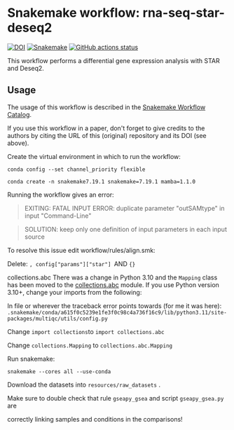 # Snakemake workflow: rna-seq-star-deseq2

[![DOI](https://zenodo.org/badge/DOI/10.5281/zenodo.4737358.svg)](https://doi.org/10.5281/zenodo.4737358)
[![Snakemake](https://img.shields.io/badge/snakemake-≥6.1.0-brightgreen.svg)](https://snakemake.github.io)
[![GitHub actions status](https://github.com/snakemake-workflows/rna-seq-star-deseq2/workflows/Tests/badge.svg?branch=master)](https://github.com/snakemake-workflows/rna-seq-star-deseq2/actions?query=branch%3Amaster+workflow%3ATests)

This workflow performs a differential gene expression analysis with STAR and Deseq2.

## Usage

The usage of this workflow is described in the [Snakemake Workflow Catalog](https://snakemake.github.io/snakemake-workflow-catalog/?usage=snakemake-workflows%2Frna-seq-star-deseq2).

If you use this workflow in a paper, don't forget to give credits to the authors by citing the URL of this (original) repository and its DOI (see above).

Create the virtual environment in which to run the workflow:

`conda config --set channel_priority flexible`

`conda create -n snakemake7.19.1 snakemake=7.19.1 mamba=1.1.0`

Running the workflow gives an error:

> EXITING: FATAL INPUT ERROR: duplicate parameter "outSAMtype" in input "Command-Line"

> SOLUTION: keep only one definition of input parameters in each input source

To resolve this issue edit workflow/rules/align.smk:

Delete: `, config["params"]["star"] `AND `{}`

collections.abc There was a change in Python 3.10 and the `Mapping` class has been moved to the [collections.abc](https://docs.python.org/3/library/collections.abc.html#collections.abc.Mapping) module. If you use Python version 3.10+, change your imports from the following:

In file or wherever the traceback error points towards (for me it was here): `.snakemake/conda/a615f0c5239e1fe3f0c98c4a736f16c9/lib/python3.11/site-packages/multiqc/utils/config.py`

Change `import collections`to `import collections.abc`

Change `collections.Mapping` to `collections.abc.Mapping`

Run snakemake:

`snakemake --cores all --use-conda`

Download the datasets into `resources/raw_datasets` . 

Make sure to double check that rule `gseapy_gsea` and script `gseapy_gsea.py` are 

correctly linking samples and conditions in the comparisons!

